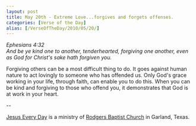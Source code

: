 ```yaml
---
layout: post
title: May 20th - Extreme Love...forgives and forgets offenses.
categories: [Verse of the Day]
alias: [/VerseOfTheDay/2010/05/20/]
---
```


_Ephesians 4:32  
And be ye kind one to another, tenderhearted, forgiving one another,
even as God for Christ's sake hath forgiven you._

Forgiving others can be a most difficult thing to do. It goes
against human nature to act lovingly to someone who has offended us.
Only God's grace working in your life, through faith, can enable you
to do this. When you can be kind and forgiving to those who offend
you, it demonstrates that God is at work in your heart.

 --

<a href=http://jesuseveryday.net>Jesus Every Day</a> is a ministry of <a href=http://rodgersbaptist.net>Rodgers Baptist Church</a> in Garland, Texas.
